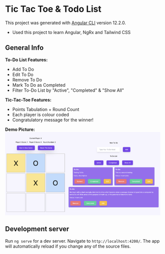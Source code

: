 # Tic Tac Toe & Todo List

This project was generated with [Angular CLI](https://github.com/angular/angular-cli) version 12.2.0. <br />
* Used this project to learn Angular, NgRx and Tailwind CSS 

## General Info
**To-Do List Features:** 
* Add To Do 
* Edit To Do
* Remove To Do
* Mark To Do as Completed
* Filter To-Do List by "Active", "Completed" & "Show All"

**Tic-Tac-Toe Features:** 
* Points Tabulation + Round Count
* Each player is colour coded
* Congratulatory message for the winner! 

**Demo Picture:**
![Demo](/src/Demo.png?raw=true "Demo")

## Development server

Run `ng serve` for a dev server. Navigate to `http://localhost:4200/`. The app will automatically reload if you change any of the source files.
